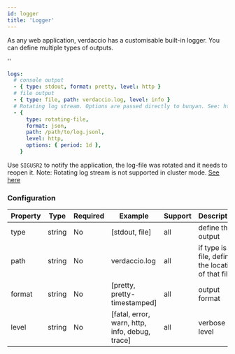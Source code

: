 ```yaml
---
id: logger
title: 'Logger'
---
```


As any web application, verdaccio has a customisable built-in logger. You can define multiple types of outputs.

<div id="codefund">''</div>

```yaml
logs:
  # console output
  - { type: stdout, format: pretty, level: http }
  # file output
  - { type: file, path: verdaccio.log, level: info }
  # Rotating log stream. Options are passed directly to bunyan. See: https://github.com/trentm/node-bunyan#stream-type-rotating-file
  - {
      type: rotating-file,
      format: json,
      path: /path/to/log.jsonl,
      level: http,
      options: { period: 1d },
    }
```

Use `SIGUSR2` to notify the application, the log-file was rotated and it needs to reopen it.
Note: Rotating log stream is not supported in cluster mode. [See here](https://github.com/trentm/node-bunyan#stream-type-rotating-file)

### Configuration

| Property | Type   | Required | Example                                        | Support | Description                                       |
| -------- | ------ | -------- | ---------------------------------------------- | ------- | ------------------------------------------------- |
| type     | string | No       | [stdout, file]                                 | all     | define the output                                 |
| path     | string | No       | verdaccio.log                                  | all     | if type is file, define the location of that file |
| format   | string | No       | [pretty, pretty-timestamped]                   | all     | output format                                     |
| level    | string | No       | [fatal, error, warn, http, info, debug, trace] | all     | verbose level                                     |
